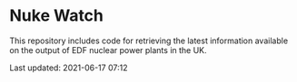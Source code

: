 # Nuke Watch

This repository includes code for retrieving the latest information available on the output of EDF nuclear power plants in the UK.

Last updated: 2021-06-17 07:12